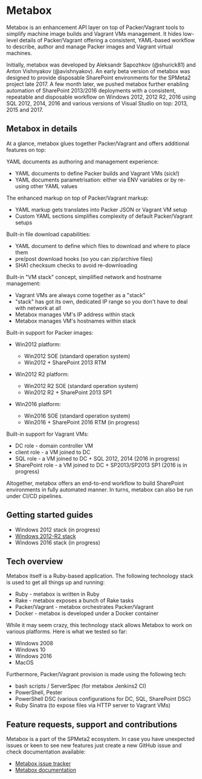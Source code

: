 
# Metabox

Metabox is an enhancement API layer on top of Packer/Vagrant tools to simplify machine image builds and Vagrant VMs management. It hides low-level details of Packer/Vagrant offering a consistent, YAML-based workflow to describe, author and manage Packer images and Vagrant virtual machines.
 
Initially, metabox was developed by Aleksandr Sapozhkov (@shurick81) and Anton Vishnyakov (@avishnyakov). An early beta version of metabox was designed to provide disposable SharePoint environments for the SPMeta2 project late 2017.  A few month later, we pushed metabox further enabling automation of SharePoint 2013/2016 deployments with a consistent, repeatable and disposable workflow on Windows 2012, 2012 R2, 2016 using SQL 2012, 2014, 2016 and various versions of Visual Studio on top: 2013, 2015 and 2017.

## Metabox in details
At a glance,  metabox glues together Packer/Vagrant and offers additional features on top:

YAML documents as authoring and management experience:
* YAML documents to define Packer builds and Vagrant VMs (sick!)
* YAML documents parametrisation: either via ENV variables or by re-using other YAML values

The enhanced markup on top of Packer/Vagrant markup:
* YAML markup gets translates into Packer JSON or Vagrant VM setup
* Custom YAML sections simplifies complexity of default Packer/Vagrant setups

Built-in file download capabilities:
* YAML document to define which files to download and where to place them
* pre/post download hooks (so you can zip/archive files)
* SHA1 checksum checks to avoid re-downloading 

Built-in "VM stack" concept, simplified network and hostname management:
* Vagrant VMs are always come together as a "stack"
* "stack" has got its own, dedicated IP range so you don't have to deal with network at all
* Metabox manages VM's IP address within stack
* Metabox manages VM's hostnames within stack

Built-in support for Packer images:
* Win2012 platform:
  * Win2012 SOE (standard operation system)
  * Win2012 + SharePoint 2013 RTM 

* Win2012 R2 platform:
  * Win2012 R2 SOE (standard operation system)
  * Win2012 R2 + SharePoint 2013 SP1

* Win2016 platform:
  * Win2016 SOE (standard operation system)
  * Win2016 + SharePoint 2016 RTM (in progress)

Built-in support for Vagrant VMs:
* DC role - domain controller VM
* client role - a VM joined to DC
* SQL role - a VM joined to DC + SQL 2012, 2014 (2016 in progress)
* SharePoint role - a VM joined to DC + SP2013/SP2013 SP1 (2016 is in progress)

Altogether, metabox offers an end-to-end workflow to build SharePoint environments in fully automated manner. In turns, metabox can also be run under CI/CD pipelines.

## Getting started guides
* Windows 2012 stack (in progress)
* [Windows 2012-R2 stack](https://github.com/subpointsolutions/metabox/wiki/metabox-guides-win2012-r2)
* Windows 2016 stack (in progress)

## Tech overview
Metabox itself is a Ruby-based application. The following technology stack is used to get all things up and running:

* Ruby - metabox is written in Ruby 
* Rake - metabox exposes a bunch of Rake tasks
* Packer/Vagrant - metabox orchestrates Packer/Vagrant 
* Docker - metabox is developed under a Docker container 

While it may seem crazy, this technology stack allows Metabox to work on various platforms. Here is what we tested so far:
* Windows 2008
* Windows 10
* Windows 2016
* MacOS 

Furthermore, Packer/Vagrant provision is made using the following tech:
* bash scripts / ServerSpec (for metabox Jenkins2 CI)
* PowerShell, Pester
* PowerShell DSC (various configurations for DC, SQL, SharePoint DSC)
* Ruby Sinatra (to expose files via HTTP server to Vagrant VMs)

## Feature requests, support and contributions
Metabox is a part of the SPMeta2 ecosystem. In case you have unexpected issues or keen to see new features just create a new GitHub issue and check documentation available:

* [Metabox issue tracker](https://github.com/SubPointSolutions/metabox/issues)
* [Metabox documentation](https://github.com/SubPointSolutions/metabox/wiki)

